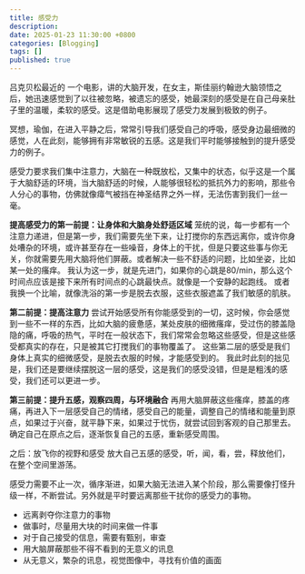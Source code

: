 ```yaml
---
title: 感受力
description: 
date: 2025-01-23 11:30:00 +0800
categories: [Blogging]
tags: []
published: true
---
```


吕克贝松最近的 一个电影，讲的大脑开发，在女主，斯佳丽约翰逊大脑领悟之后，她迅速感觉到了以往被忽略，被遗忘的感受，她最深刻的感受是在自己母亲肚子里的温暖，柔软的感受。这是借助电影展现了感受力发展到极致的例子。

冥想，瑜伽，在进入平静之后，常常引导我们感受自己的呼吸，感受身边最细微的感觉，人在此刻，能够拥有非常敏锐的五感。这是我们平时能够接触到的提升感受力的例子。

感受力要求我们集中注意力，大脑在一种既放松，又集中的状态，似乎这是一个属于大脑舒适的环境，当大脑舒适的时候，人能够很轻松的抵抗外力的影响，那些令人分心的事物，仿佛就像瘴气被挡在神圣结界之外一样，无法伤害到我们一丝一毫。

**提高感受力的第一前提：让身体和大脑身处舒适区域**
笼统的说，每一步都有一个注意力递进，但是第一步，我们需要先坐下来，让打搅你的东西远离你，或许你身处嘈杂的环境，或许甚至存在一些噪音，身体上的干扰，但是只要这些事与你无关，你就需要先用大脑将他们屏蔽。或者解决一些不舒适的问题，比如坐姿，比如某一处的瘙痒。
我认为这一步，就是先进门，如果你的心跳是80/min，那么这个时间点应该是接下来所有时间点的心跳最快点。就像是一个安静的起跑线。
或者我换一个比喻，就像洗浴的第一步是脱去衣服，这些衣服遮盖了我们敏感的肌肤。

**第二前提：提高注意力**
尝试开始感受所有你能感受到的一切，这时候，你会感觉到一些不一样的东西，比如大脑的疲惫感，某处皮肤的细微瘙痒，受过伤的膝盖隐隐的痛，呼吸的热气，平时在一般状态下，我们常常会忽略这些感受，但是这些感受都真实的存在，只是被其它打搅我们的事物覆盖了。
这些第二层的感受是我们身体上真实的细微感受，是脱去衣服的时候，才能感受到的。
我此时此刻的拙见是，我们还是要继续摆脱这一层的感受，这是我们的感受没错，但是是粗浅的感受，我们还可以更进一步。

**第三前提：提升五感，观察四周，与环境融合**
再用大脑屏蔽这些瘙痒，膝盖的疼痛，再进入下一层感受自己的情绪，感受自己的能量，调整自己的情绪和能量到原点，如果过于兴奋，就平静下来，如果过于忧伤，就尝试回到客观的自己那里去。确定自己在原点之后，逐渐恢复自己的五感，重新感受周围。

之后：放飞你的视野和感受
放大自己五感的感受，听，闻，看，尝，释放他们，在整个空间里游荡。

感受力需要不止一次，循序渐进，如果大脑无法进入某个阶段，那么需要像打怪升级一样，不断尝试。另外就是平时要远离那些干扰你的感受力的事物。
- 远离剥夺你注意力的事物
- 做事时，尽量用大块的时间来做一件事
- 对于自己接受的信息，需要有甄别，审查
- 用大脑屏蔽那些不得不看到的无意义的讯息
- 从无意义，繁杂的讯息，视觉图像中，寻找有价值的画面
